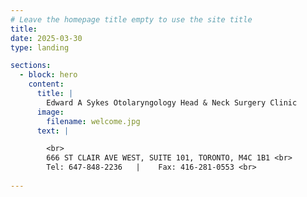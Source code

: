 ```yaml
---
# Leave the homepage title empty to use the site title
title: 
date: 2025-03-30
type: landing

sections:
  - block: hero
    content:
      title: |
        Edward A Sykes Otolaryngology Head & Neck Surgery Clinic
      image:
        filename: welcome.jpg
      text: |

        <br>
        666 ST CLAIR AVE WEST, SUITE 101, TORONTO, M4C 1B1 <br>
        Tel: 647-848-2236   |    Fax: 416-281-0553 <br>
  
---
```

